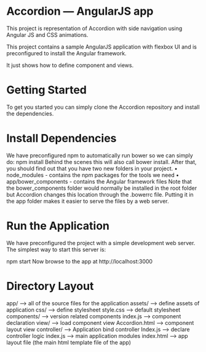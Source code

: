 # Accordion — AngularJS app
This project is representation of Accordion with side navigation using Angular JS and CSS animations.

This project contains a sample AngularJS application with flexbox UI and is preconfigured to install the Angular framework.

It just shows how to define component and views.

# Getting Started
To get you started you can simply clone the Accordion repository and install the dependencies.

# Install Dependencies
We have preconfigured npm to automatically run bower so we can simply do:
npm install
Behind the scenes this will also call bower install. After that, you should find out that you have two new folders in your project.
•	node_modules - contains the npm packages for the tools we need
•	app/bower_components - contains the Angular framework files
Note that the bower_components folder would normally be installed in the root folder but Accordion changes this location through the .bowerrc file. Putting it in the app folder makes it easier to serve the files by a web server.

# Run the Application
We have preconfigured the project with a simple development web server. The simplest way to start this server is:

npm start
Now browse to the app at http://localhost:3000

# Directory Layout

app/                    --> all of the source files for the application
  assets/               --> define assets of application 
    css/	              --> define stylesheet
       style.css        --> default stylesheet
  components/           --> version related components
    index.js 	          --> component declaration 
    view/               --> load component view
       Accordion.html	  --> component layout view 
 controller/	          --> Application bind controller 
    Index.js            --> declare controller logic 
index.js	              --> main application modules
index.html	            --> app layout file (the main html template file of the app)
